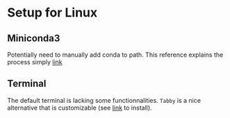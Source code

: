 # Setup for Linux

## Miniconda3

Potentially need to manually add conda to path.
This reference explains the process simply [link](https://medium.com/@sawepeter6/conda-command-not-found-ac28bea24291)

## Terminal

The default terminal is lacking some functionnalities.
`Tabby` is a nice alternative that is customizable (see [link](https://linux.how2shout.com/how-to-install-tabby-terminal-on-ubuntu-22-04-linux/#google_vignette) to install).

